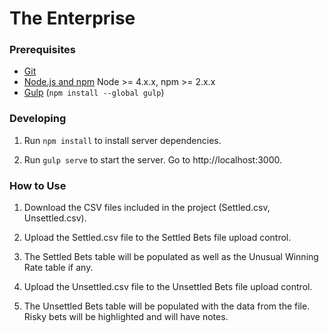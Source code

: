 # The Enterprise

### Prerequisites

- [Git](https://git-scm.com/)
- [Node.js and npm](nodejs.org) Node >= 4.x.x, npm >= 2.x.x
- [Gulp](http://gulpjs.com/) (`npm install --global gulp`)

### Developing
1. Run `npm install` to install server dependencies.

2. Run `gulp serve` to start the server. Go to http://localhost:3000.

### How to Use
1. Download the CSV files included in the project (Settled.csv, Unsettled.csv).

2. Upload the Settled.csv file to the Settled Bets file upload control.

3. The Settled Bets table will be populated as well as the Unusual Winning Rate table if any.

4. Upload the Unsettled.csv file to the Unsettled Bets file upload control.

5. The Unsettled Bets table will be populated with the data from the file. Risky bets will be highlighted and will have notes.
